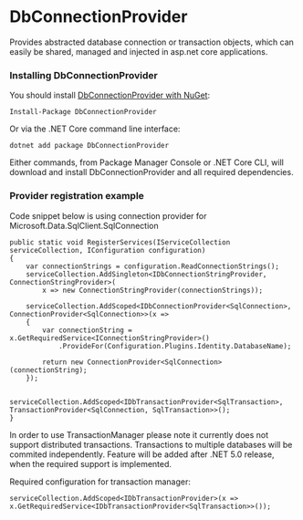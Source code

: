 DbConnectionProvider
=====================

Provides abstracted database connection or transaction objects, which can easily be shared, managed and injected in asp.net core applications.

### Installing DbConnectionProvider

You should install [DbConnectionProvider with NuGet](https://www.nuget.org/packages/DbConnectionProvider):

    Install-Package DbConnectionProvider
    
Or via the .NET Core command line interface:

    dotnet add package DbConnectionProvider

Either commands, from Package Manager Console or .NET Core CLI, will download and install DbConnectionProvider and all required dependencies.


### Provider registration example

Code snippet below is using connection provider for Microsoft.Data.SqlClient.SqlConnection

    public static void RegisterServices(IServiceCollection serviceCollection, IConfiguration configuration)
    {
        var connectionStrings = configuration.ReadConnectionStrings();
        serviceCollection.AddSingleton<IDbConnectionStringProvider, ConnectionStringProvider>(
            x => new ConnectionStringProvider(connectionStrings));
        
        serviceCollection.AddScoped<IDbConnectionProvider<SqlConnection>, ConnectionProvider<SqlConnection>>(x => 
        {
            var connectionString = x.GetRequiredService<IConnectionStringProvider>()
                .ProvideFor(Configuration.Plugins.Identity.DatabaseName);

            return new ConnectionProvider<SqlConnection>(connectionString);
        });

        serviceCollection.AddScoped<IDbTransactionProvider<SqlTransaction>, TransactionProvider<SqlConnection, SqlTransaction>>();
    }
    
In order to use TransactionManager please note it currently does not support distributed transactions. Transactions to multiple databases  will be commited independently. Feature will be added after .NET 5.0 release, when the required support is implemented.

Required configuration for transaction manager:

    serviceCollection.AddScoped<IDbTransactionProvider>(x => x.GetRequiredService<IDbTransactionProvider<SqlTransaction>>());





